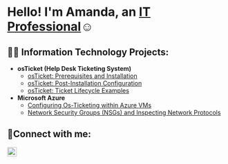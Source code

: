 <h1>Hello! I'm Amanda, an <a href="https://linkedin.com/in/amanda-kingsley-234450281/">IT Professional</a>☺</h1>

<h2>👨‍💻 Information Technology Projects:</h2>

- <b>osTicket (Help Desk Ticketing System)</b>
  - [osTicket: Prerequisites and Installation](https://github.com/akinggsley22/osticket-prereqs)
  - [osTicket: Post-Installation Configuration](https://github.com/Amandakingsley/post-install-config)
  - [osTicket: Ticket Lifecycle Examples](https://github.com/Amandakingsley/ticket-lifecycle)
- <b>Microsoft Azure</b>
  - [Configuring Os-Ticketing within Azure VMs](https://github.com/Amandakingsley/configure-ad)
  - [Network Security Groups (NSGs) and Inspecting Network Protocols](https://github.com/joshmadakorcc/azure-network-protocols)

<h2>🤳Connect with me:</h2>


[<img align="left" alt="Josh | LinkedIn" width="22px" src="https://cdn.jsdelivr.net/npm/simple-icons@v3/icons/linkedin.svg" />][linkedin]



[linkedin]: https://linkedin.com/in/amandakingsley
